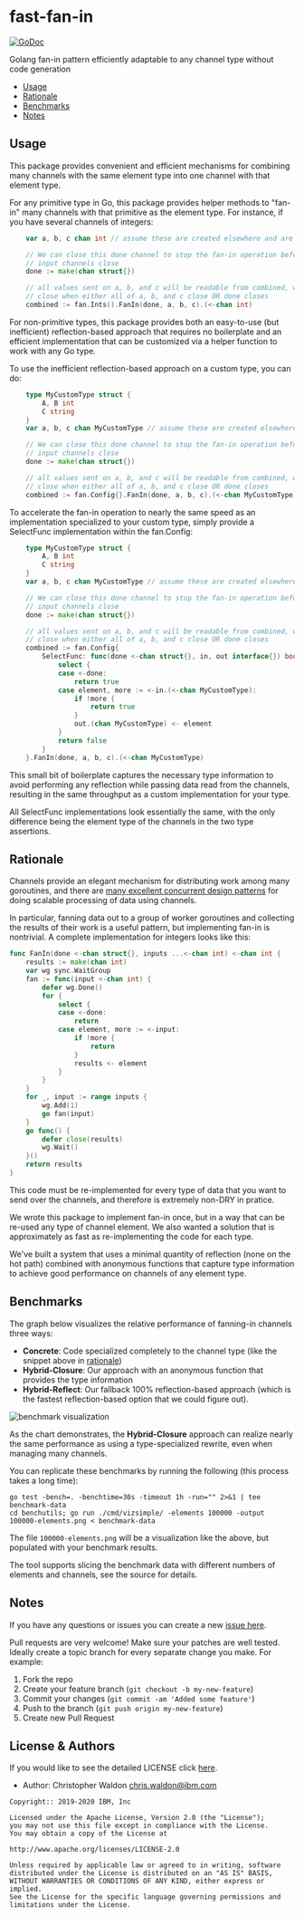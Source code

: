 # fast-fan-in

[![GoDoc](https://godoc.org/github.com/IBM/fast-fan-in?status.svg)](https://godoc.org/github.com/IBM/fast-fan-in)

Golang fan-in pattern efficiently adaptable to any channel type without code generation

- [Usage](#usage)
- [Rationale](#rationale)
- [Benchmarks](#benchmarks)
- [Notes](#notes)

## Usage

This package provides convenient and efficient mechanisms for combining many channels
with the same element type into one channel with that element type.

For any primitive type in Go, this package provides helper methods to "fan-in" many
channels with that primitive as the element type. For instance, if you have several
channels of integers:

```go
    var a, b, c chan int // assume these are created elsewhere and are in use

    // We can close this done channel to stop the fan-in operation before all of the
    // input channels close
    done := make(chan struct{})

    // all values sent on a, b, and c will be readable from combined, which will only
    // close when either all of a, b, and c close OR done closes
    combined := fan.Ints().FanIn(done, a, b, c).(<-chan int)
```

For non-primitive types, this package provides both an easy-to-use (but inefficient)
reflection-based approach that requires no boilerplate and an efficient implementation
that can be customized via a helper function to work with any Go type.

To use the inefficient reflection-based approach on a custom type, you can do:

```go
    type MyCustomType struct {
        A, B int
        C string
    }
    var a, b, c chan MyCustomType // assume these are created elsewhere and are in use

    // We can close this done channel to stop the fan-in operation before all of the
    // input channels close
    done := make(chan struct{})

    // all values sent on a, b, and c will be readable from combined, which will only
    // close when either all of a, b, and c close OR done closes
    combined := fan.Config{}.FanIn(done, a, b, c).(<-chan MyCustomType)
```

To accelerate the fan-in operation to nearly the same speed as an implementation specialized
to your custom type, simply provide a SelectFunc implementation within the fan.Config:

```go
    type MyCustomType struct {
        A, B int
        C string
    }
    var a, b, c chan MyCustomType // assume these are created elsewhere and are in use

    // We can close this done channel to stop the fan-in operation before all of the
    // input channels close
    done := make(chan struct{})

    // all values sent on a, b, and c will be readable from combined, which will only
    // close when either all of a, b, and c close OR done closes
    combined := fan.Config{
        SelectFunc: func(done <-chan struct{}, in, out interface{}) bool {
	 		select {
	 		case <-done:
	 			return true
	 		case element, more := <-in.(<-chan MyCustomType):
	 			if !more {
	 				return true
	 			}
	 			out.(chan MyCustomType) <- element
	 		}
	 		return false
	 	}
    }.FanIn(done, a, b, c).(<-chan MyCustomType)
```

This small bit of boilerplate captures the necessary type information to avoid performing
any reflection while passing data read from the channels, resulting in the same throughput
as a custom implementation for your type.

All SelectFunc implementations look essentially the same, with the only difference being
the element type of the channels in the two type assertions.


## Rationale

Channels provide an elegant mechanism for distributing work among many goroutines, and
there are [many excellent concurrent design patterns](https://blog.golang.org/pipelines) for doing scalable processing
of data using channels.

In particular, fanning data out to a group of worker goroutines and collecting the results
of their work is a useful pattern, but implementing fan-in is nontrivial. A complete
implementation for integers looks like this:

```go
func FanIn(done <-chan struct{}, inputs ...<-chan int) <-chan int {
	results := make(chan int)
	var wg sync.WaitGroup
	fan := func(input <-chan int) {
		defer wg.Done()
		for {
			select {
			case <-done:
				return
			case element, more := <-input:
				if !more {
					return
				}
				results <- element
			}
		}
	}
	for _, input := range inputs {
		wg.Add(1)
		go fan(input)
	}
	go func() {
		defer close(results)
		wg.Wait()
	}()
	return results
}
```

This code must be re-implemented for every type of data that you want to send
over the channels, and therefore is extremely non-DRY in pratice.

We wrote this package to implement fan-in once, but in a way that can be re-used
any type of channel element. We also wanted a solution that is approximately as
fast as re-implementing the code for each type.

We've built a system that uses a minimal quantity of reflection (none on the
hot path) combined with anonymous functions that capture type information to achieve
good performance on channels of any element type.

## Benchmarks

The graph below visualizes the relative performance of fanning-in channels three
ways:

- **Concrete**: Code specialized completely to the channel type (like the snippet above in [rationale](#rationale))
- **Hybrid-Closure**: Our approach with an anonymous function that provides the type information
- **Hybrid-Reflect**: Our fallback 100% reflection-based approach (which is the fastest reflection-based option that we could figure out).

![benchmark visualization](https://raw.githubusercontent.com/IBM/fast-fan-in/master/img/benchmarks.png)

As the chart demonstrates, the **Hybrid-Closure** approach can realize nearly the same performance as using a type-specialized rewrite, even when managing many channels.

You can replicate these benchmarks by running the following (this process takes a long time):

```shell
go test -bench=. -benchtime=30s -timeout 1h -run="" 2>&1 | tee benchmark-data
cd benchutils; go run ./cmd/vizsimple/ -elements 100000 -output 100000-elements.png < benchmark-data
```

The file `100000-elements.png` will be a visualization like the above, but populated with your benchmark results.

The tool supports slicing the benchmark data with different numbers of elements and channels, see the source for details.

## Notes

If you have any questions or issues you can create a new [issue here](https://github.com/ibm/fast-fan-in/issues).

Pull requests are very welcome! Make sure your patches are well tested.
Ideally create a topic branch for every separate change you make. For
example:

1. Fork the repo
2. Create your feature branch (`git checkout -b my-new-feature`)
3. Commit your changes (`git commit -am 'Added some feature'`)
4. Push to the branch (`git push origin my-new-feature`)
5. Create new Pull Request

## License & Authors

If you would like to see the detailed LICENSE click [here](LICENSE).

- Author: Christopher Waldon  <chris.waldon@ibm.com>

```text
Copyright:: 2019-2020 IBM, Inc

Licensed under the Apache License, Version 2.0 (the "License");
you may not use this file except in compliance with the License.
You may obtain a copy of the License at

http://www.apache.org/licenses/LICENSE-2.0

Unless required by applicable law or agreed to in writing, software
distributed under the License is distributed on an "AS IS" BASIS,
WITHOUT WARRANTIES OR CONDITIONS OF ANY KIND, either express or implied.
See the License for the specific language governing permissions and
limitations under the License.
```
